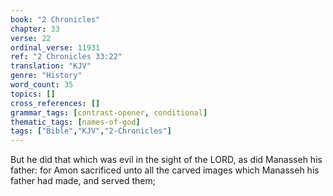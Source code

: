 ```yaml
---
book: "2 Chronicles"
chapter: 33
verse: 22
ordinal_verse: 11931
ref: "2 Chronicles 33:22"
translation: "KJV"
genre: "History"
word_count: 35
topics: []
cross_references: []
grammar_tags: [contrast-opener, conditional]
thematic_tags: [names-of-god]
tags: ["Bible","KJV","2-Chronicles"]
---
```

But he did that which was evil in the sight of the LORD, as did Manasseh his father: for Amon sacrificed unto all the carved images which Manasseh his father had made, and served them;
